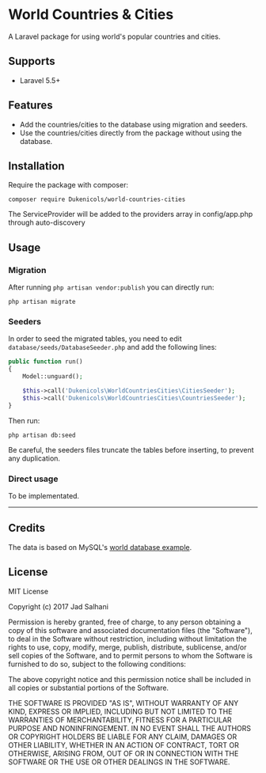 World Countries & Cities
========================

A Laravel package for using world's popular countries and cities.

## Supports

- Laravel 5.5+

## Features

- Add the countries/cities to the database using migration and seeders.
- Use the countries/cities directly from the package without using the database.

## Installation

Require the package with composer:
```
composer require Dukenicols/world-countries-cities
```

The ServiceProvider will be added to the providers array in config/app.php through
auto-discovery

## Usage

### Migration

After running `php artisan vendor:publish` you can directly run:
```
php artisan migrate
```

### Seeders
In order to seed the migrated tables, you need to edit `database/seeds/DatabaseSeeder.php` and add the following lines:
```php
public function run()
{
    Model::unguard();

    $this->call('Dukenicols\WorldCountriesCities\CitiesSeeder');
    $this->call('Dukenicols\WorldCountriesCities\CountriesSeeder');
}
```

Then run:
```
php artisan db:seed
```

Be careful, the seeders files truncate the tables before inserting, to prevent any duplication.

### Direct usage

To be implementated.

---

## Credits

The data is based on MySQL's [world database example](https://dev.mysql.com/doc/world-setup/en/).

## License

MIT License

Copyright (c) 2017 Jad Salhani

Permission is hereby granted, free of charge, to any person obtaining a copy
of this software and associated documentation files (the "Software"), to deal
in the Software without restriction, including without limitation the rights
to use, copy, modify, merge, publish, distribute, sublicense, and/or sell
copies of the Software, and to permit persons to whom the Software is
furnished to do so, subject to the following conditions:

The above copyright notice and this permission notice shall be included in all
copies or substantial portions of the Software.

THE SOFTWARE IS PROVIDED "AS IS", WITHOUT WARRANTY OF ANY KIND, EXPRESS OR
IMPLIED, INCLUDING BUT NOT LIMITED TO THE WARRANTIES OF MERCHANTABILITY,
FITNESS FOR A PARTICULAR PURPOSE AND NONINFRINGEMENT. IN NO EVENT SHALL THE
AUTHORS OR COPYRIGHT HOLDERS BE LIABLE FOR ANY CLAIM, DAMAGES OR OTHER
LIABILITY, WHETHER IN AN ACTION OF CONTRACT, TORT OR OTHERWISE, ARISING FROM,
OUT OF OR IN CONNECTION WITH THE SOFTWARE OR THE USE OR OTHER DEALINGS IN THE
SOFTWARE.